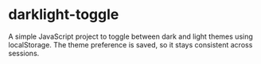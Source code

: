 # darklight-toggle
A simple JavaScript project to toggle between dark and light themes using localStorage. The theme preference is saved, so it stays consistent across sessions.

